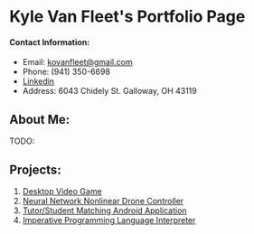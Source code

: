 # Kyle Van Fleet's Portfolio Page

#### Contact Information:
* Email: kovanfleet@gmail.com
* Phone: (941) 350-6698
* [Linkedin](https://www.linkedin.com/in/kyle-van-fleet-22314b200/)
* Address: 6043 Chidely St. Galloway, OH 43119

## About Me:
TODO:


## Projects:

 1. [Desktop Video Game](https://vanfleet0351.github.io/MarioRemake/) 
 1. [Neural Network Nonlinear Drone Controller](https://vanfleet0351.github.io/Nonlinear-Drone-Controller/) 
 1. [Tutor/Student Matching Android Application](https://vanfleet0351.github.io/tutorMe-Android-App/) 
 1. [Imperative Programming Language Interpreter](https://vanfleet0351.github.io/CSE3341Interpreter/) 
